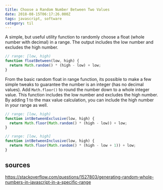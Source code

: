 ```yaml
---
title: Choose a Random Number Between Two Values
date: 2018-08-15T06:17:26.000Z
tags: javascript, software
category: til
---
```


A simple, but useful utility function to randomly choose a float (whole number with decimal) in a range. The output includes the low number and excludes the high number.

```javascript
// range: [low, high)
function floatBetween(low, high) {
  return Math.random() * (high - low) + low;
}
```

From the basic random float in range function, its possible to make a few simple tweaks to guarantee the number is an integer (has no decimal values). Add `Math.floor()` to round the number down to a whole integer value. This function includes the low number and excludes the high number. By adding 1 to the max value calculation, you can include the high number in your range as well.

```javascript
// range: [low, high)
function intBetweenExclusive(low, high) {
  return Math.floor(Math.random() * (high - low)) + low;
}

// range: [low, high]
function intBetweenInclusive(low, high) {
  return Math.floor(Math.random() * (high - low + 1)) + low;
}
```

## sources

https://stackoverflow.com/questions/1527803/generating-random-whole-numbers-in-javascript-in-a-specific-range
